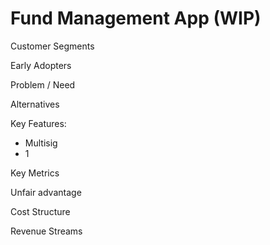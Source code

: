 # Fund Management App \(WIP\)

Customer Segments

Early Adopters

Problem / Need



Alternatives



Key Features:

* Multisig
* 1



Key Metrics



Unfair advantage



Cost Structure 

Revenue Streams

